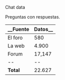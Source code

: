 Chat data


Preguntas con respuestas.

|__Fuente| Datos__|
|--|--|
|El foro| 580|
|La web|4.900|
|Forum|17,147|
|--|--|
|__Total__|22.627|
